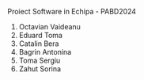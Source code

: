 Proiect Software in Echipa - PABD2024

1. Octavian Vaideanu
2. Eduard Toma
3. Catalin Bera
4. Bagrin Antonina
5. Toma Sergiu
6. Zahut Sorina
